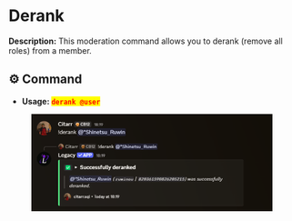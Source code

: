 # Derank

**Description:** This moderation command allows you to derank (remove all roles) from a member.

## ⚙️ Command

* **Usage: &#x20;**<mark style="color:red;">**`derank @user`**</mark>

<figure><img src="../../.gitbook/assets/image (20).png" alt=""><figcaption></figcaption></figure>
